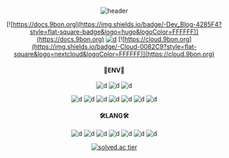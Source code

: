 <div align="center">

![header](https://capsule-render.vercel.app/api?type=waving&color=auto&height=300&section=header&text=Bonehyeon%20Gu&fontSize=90&animation=fadeIn)

[![https://docs.9bon.org](https://img.shields.io/badge/-Dev_Blog-4285F4?style=flat-square-badge&logo=hugo&logoColor=FFFFFF)](https://docs.9bon.org) [![d](https://img.shields.io/badge/-Mail-EA4335?style=flat-square&logo=gmail&logoColor=FFFFFF)](tayasriel@gmail.com) [![https://cloud.9bon.org](https://img.shields.io/badge/-Cloud-0082C9?style=flat-square&logo=nextcloud&logoColor=FFFFFF)](https://cloud.9bon.org) 

#### 🧰ENV🧰
![d](https://img.shields.io/badge/-debian-A81D33?style=for-the-badge&logo=debian) ![d](https://img.shields.io/badge/-ubuntu-E95420?style=for-the-badge&logo=ubuntu&logoColor=FFFFFF) ![d](https://img.shields.io/badge/-Kubernetes-326CE5?style=for-the-badge&logo=Kubernetes&logoColor=FFFFFF)

![d](https://img.shields.io/badge/-Nginx-009639?style=flat-square&logo=nginx) ![d](https://img.shields.io/badge/-Apache-D22128?style=flat-square&logo=apache) ![d](https://img.shields.io/badge/-Tomcat-F8DC75?style=flat-square&logo=ApacheTomcat&logoColor=FFFFFF
) ![d](https://img.shields.io/badge/-Flask-000000?style=flat-square&logo=flask&logoColor=FFFFFF) ![d](https://img.shields.io/badge/-MariaDB-003545?style=flat-square&logo=mariadb&logoColor=FFFFFF) ![d](https://img.shields.io/badge/-OracleDB-F80000?style=flat-square&logo=oracle&logoColor=FFFFFF) ![d](https://img.shields.io/badge/-MSSQL-CC2927?style=flat-square&logo=MicrosoftSQLServer&logoColor=FFFFFF) 

#### 🛠LANG🛠
![d](https://img.shields.io/badge/-Fortran-734F96?style=flat-square&logo=fortran&logoColor=FFFFFF) ![d](https://img.shields.io/badge/-C-A8B9CC?style=flat-square&logo=c&logoColor=FFFFFF) ![d](https://img.shields.io/badge/-C%2B%2B-00599C?style=flat-square&logo=c%2B%2B&logoColor=FFFFFF) ![d](https://img.shields.io/badge/-Java-007396?style=flat-square&logo=java&logoColor=FFFFFF) ![d](https://img.shields.io/badge/-Python-3776AB?style=flat-square&logo=python&logoColor=FFFFFF) ![d](https://img.shields.io/badge/-PHP-777BB4?style=flat-square&logo=php&logoColor=FFFFFF) ![d](https://img.shields.io/badge/-JS-F7DF1E?style=flat-square&logo=javascript&logoColor=FFFFFF) 

[![solved.ac tier](http://mazassumnida.wtf/api/v2/generate_badge?boj=whwhdtk)](https://solved.ac/whwhdtk)

</div>


